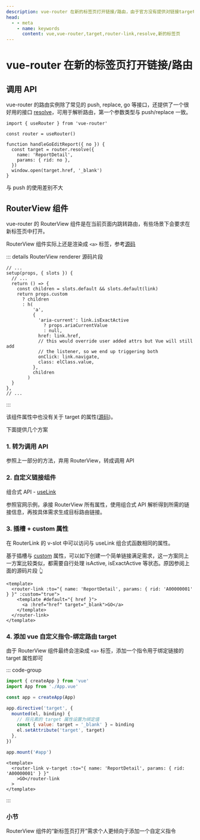 ```yaml
---
description: vue-router 在新的标签页打开链接/路由，由于官方没有提供对链接target属性的配置，要实现这个需求，需要自行实现，这里提供几个方案供参考。
head:
  - - meta
    - name: keywords
      content: vue,vue-router,target,router-link,resolve,新的标签页
---
```


# vue-router 在新的标签页打开链接/路由

## 调用 API

vue-router 的路由实例除了常见的 push, replace, go 等接口，还提供了一个很好用的接口 [resolve](https://router.vuejs.org/zh/api/interfaces/Router.html#Methods-resolve)，可用于解析路由，第一个参数类型与 push/replace 一致。

```js{6,10}
import { useRouter } from 'vue-router'

const router = useRouter()

function handleGoEditReport({ no }) {
  const target = router.resolve({
    name: 'ReportDetail',
    params: { rid: no },
  })
  window.open(target.href, '_blank')
}
```

与 push 的使用差别不大

## RouterView 组件

vue-router 的 RouterView 组件是在当前页面内跳转路由，有些场景下会要求在新标签页中打开。

RouterView 组件实际上还是渲染成 `<a>` 标签，参考[源码](https://github.com/vuejs/router/blob/main/packages/router/src/RouterLink.ts#L309-L327)

::: details RouterView renderer 源码片段

```js{5-7,9,20}
// ...
setup(props, { slots }) {
  // ...
  return () => {
    const children = slots.default && slots.default(link)
    return props.custom
      ? children
      : h(
          'a',
          {
            'aria-current': link.isExactActive
              ? props.ariaCurrentValue
              : null,
            href: link.href,
            // this would override user added attrs but Vue will still add
            // the listener, so we end up triggering both
            onClick: link.navigate,
            class: elClass.value,
          },
          children
        )
  }
},
// ...
```

:::

该组件属性中也没有关于 target 的属性([源码](https://github.com/vuejs/router/blob/main/packages/router/src/RouterLink.ts#L269-L283))。

下面提供几个方案

### 1. 转为调用 API

参照上一部分的方法，弃用 RouterView，转成调用 API

### 2. 自定义链接组件

组合式 API - [useLink](https://router.vuejs.org/zh/guide/advanced/composition-api.html#useLink)

参照官网示例，承接 RouterView 所有属性，使用组合式 API 解析得到所需的链接信息，再按具体需求生成目标路由链接。

### 3. 插槽 + custom 属性

在 RouterLink 的 v-slot 中可以访问与 useLink 组合式函数相同的属性。

基于插槽与 [custom](https://router.vuejs.org/zh/api/interfaces/RouterLinkProps.html#Properties-custom) 属性，可以如下创建一个简单链接满足需求，这一方案同上一方案比较类似，都需要自行处理 isActive, isExactActive 等状态。原因参阅上面的源码片段 👆

```vue
<template>
  <router-link :to="{ name: 'ReportDetail', params: { rid: 'A00000001' } }" :custom="true">
    <template #default="{ href }">
      <a :href="href" target="_blank">GO</a>
    </template>
  </router-link>
</template>
```

### 4. 添加 vue 自定义指令-绑定路由 target

由于 RouterView 组件最终会渲染成 `<a>` 标签，添加一个指令用于绑定链接的 target 属性即可

::: code-group

```js [main.js 注册自定义指令]
import { createApp } from 'vue'
import App from './App.vue'

const app = createApp(App)

app.directive('target', {
  mounted(el, binding) {
    // 将元素的 target 属性设置为绑定值
    const { value: target = '_blank' } = binding
    el.setAttribute('target', target)
  },
})

app.mount('#app')
```

```vue [使用指令]
<template>
  <router-link v-target :to="{ name: 'ReportDetail', params: { rid: 'A00000001' } }"
    >GO</router-link
  >
</template>
```

:::

### 小节

RouterView 组件的“新标签页打开”需求个人更倾向于添加一个自定义指令
